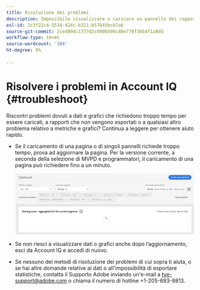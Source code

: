 ```yaml
---
title: Risoluzione dei problemi
description: Impossibile visualizzare o caricare un pannello dei rapporti? O non sei in grado di esportare un rapporto? Scopri come risolvere i problemi più comuni del prodotto.
exl-id: 2c3f22c4-5534-424c-b321-b57045bcb7a6
source-git-commit: 2ced89dc1f77d2c090b599c40e778f3054f1a8dd
workflow-type: tm+mt
source-wordcount: '164'
ht-degree: 0%

---
```


# Risolvere i problemi in Account IQ {#troubleshoot}

Riscontri problemi dovuti a dati e grafici che richiedono troppo tempo per essere caricati, a rapporti che non vengono esportati o a qualsiasi altro problema relativo a metriche e grafici? Continua a leggere per ottenere aiuto rapido.

* Se il caricamento di una pagina o di singoli pannelli richiede troppo tempo, prova ad aggiornare la pagina. Per la versione corrente, a seconda della selezione di MVPD e programmatori, il caricamento di una pagina può richiedere fino a un minuto.

  ![](assets/troubleshoot.png)

* Se non riesci a visualizzare dati o grafici anche dopo l’aggiornamento, esci da Account IQ e accedi di nuovo.

* Se nessuno dei metodi di risoluzione dei problemi di cui sopra ti aiuta, o se hai altre domande relative ai dati o all&#39;impossibilità di esportare statistiche, contatta il Supporto Adobe inviando un&#39;e-mail a tve-support@adobe.com o chiama il numero di hotline +1-205-693-9813.
